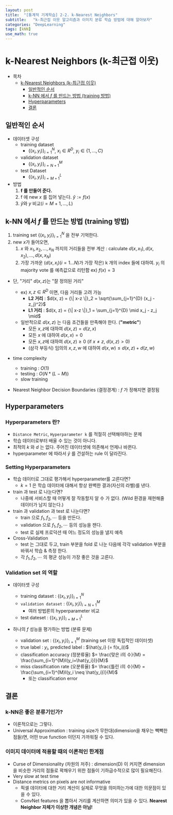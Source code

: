 ```yaml
---
layout: post
title:  "[통계적 기계학습] 2-2. k-Nearest Neighbors"
subtitle:   "k-최근접 이웃 알고리즘과 이미지 분류 학습 방법에 대해 알아보자"
categories: "DeepLearning"
tags: [kNN]
use_math: true
---
```


# k-Nearest Neighbors (k-최근접 이웃)

- 목차
  - [k-Nearest Neighbors (k-최근접 이웃)](#k-nearest-neighbors)
    - [일반적인 순서](#일반적인-순서)
    - [k-NN 에서 $f$ 를 만드는 방법 (training 방법)](#k-nn-에서-f-를-만드는-방법-training-방법)
    - [Hyperparameters](#hyperparameters)
    - [결론](#결론)

## 일반적인 순서
* 데이터셋 구성
  * training dataset
    * $\{(x_i,y_i)\}^{N}_{i=1}$, $x_i \in R^{D}$, $y_i \in \{1, \dotsc, C\}$
  * validation dataset
    * $\{(x_i,y_i)\}^{M}_{i=N+1}$
  * test Dataset
    * $\{(x_i,y_i)\}^{L}_{i=M+1}$
* 방법
  1. **f 를 만들어 준다.**
  2. f 에 new $x$ 를 집어 넣는다. $\hat{y} := f(x)$
  3. $\hat{y}$와 $y$ 비교($i=M+1, \dotsc, L$)

## k-NN 에서 $f$ 를 만드는 방법 (training 방법)
1. training set $\{(x_i,y_i)\}^{N}_{i=1}$ 을 전부 기억한다.
2. new $x$가 들어오면,
   1. $x$ 와 $x_1, x_2, \dotsc, x_N$ 까지의 거리들을 전부 계산 : calculate $d(x, x_1), d(x, x_2), \dotsc, d(x, x_N)$
   2. 가장 가까운 ($d(x,x_i) (i=1 \dotsc N)$가 가장 작은) k 개의 index 들에 대하여. $y_i$ 의 majority vote 를 예측값으로 리턴함 ex) $f(x) = 3$ 
* 단, "거리" $d(x, z)$는 "잘 정의된 거리"
  * ex) $x, z \in R^D$ 이면, 다음 거리들 고려 가능
    * **L2 거리** : $d(x, z) = {\| x-z \|}_2 = \sqrt{\sum_{j=1}^{D} (x_j - z_j)^2}$
    * **L1 거리** : $d(x, z) = {\| x-z \|}_1 = \sum_{j=1}^{D} \mid x_j - z_j \mid$
  * 일반적으로 $d(x, z)$ 는 다음 조건들을 만족해야 한다.  (**"metric"**)
    * 모든 $x, z$에 대하여 $d(x, z) = d(z, x)$
    * 모든 $x$ 에 대하여 $d(x, x) = 0$
    * 모든 $x, z$에 대하여 $d(x, z) \geq 0$ (if $x \neq z$, $d(x, z) > 0$)
    * (삼각 부등식) 임의의 $x, z, w$ 에 대하여 $d(x, w) \leq d(x, z) + d(z, w)$

* time complexity
  * training : $O(1)$
  * testing : $O(N*(L-M))$
  * slow training 

* Nearest Neighbor Decision Boundaries (결정경계) : $f$ 가 정해지면 결정됨

## Hyperparameters
### Hyperparameters 란?
* `Distance Metric`, `Hyperparameter k` 를 적절히 선택해야하는 문제
* 학습 데이터로부터 배울 수 있는 것이 아니다.
* 최적의 $k$ 와 $d$ 는 없다. 주어진 데이터셋에 의존해서 언제나 바뀐다.
* hyperparameter 에 따라서 $\hat{y}$ 를 건설하는 rule 이 달라진다.

### Setting Hyperparameters
* 학습 데이터로 그대로 평가해서 hyperparameter를 고른다면?
  * $k=1$ 은 학습 데이터에 대해서 항상 완벽한 결과(자신의 라벨)를 낸다.
* train 과 test 로 나눈다면?
  * 나중에 서비스할 때 어떻게 잘 작동할지 알 수 가 없다. (Wild 환경을 재현해줄 데이터가 남지 않는다.)
* train 과 validation 과 test 로 나눈다면?
  * train 으로 $f_1, f_2, \dotsb$ 등을 만든다.
  * validation 으로 $f_1, f_2, \dotsb$ 등의 성능을 잰다.
  * test 로 실제 프로덕션 때 어느 정도의 성능을 낼지 예측
* Cross-Validation
  * test 는 그대로 두고, train 부분을 fold 로 나눈 다음에 각각 validation 부분을 바꿔서 학습 & 측정 한다.
  * 각 $f_1, f_2, \dotsb$ 의 평균 성능이 가장 좋은 것을 고른다.

### Validation set 의 역할
* 데이터셋 구성
  * training dataset : $\{(x_i,y_i)\}^{N}_{i=1}$
  * `validation dataset` : $\{(x_i,y_i)\}^{M}_{i=N+1}$
    * 여러 방법론의 hyperparameter 비교
  * test dateset : $\{(x_i,y_i)\}^{L}_{i=M+1}$

* 하나의 $f$ 성능을 평가하는 방법 (분류 문제)
  * validation set : $\{(x_i,y_i)\}^{M}_{i=1}$ (training set 이랑 독립적인 데이터셋)
  * true label : $y_i$, predicted label : $\hat{y_i} (= f(x_i))$
  * classification accuracy (정분류율) $= \frac{맞은 i의 수}{M} = \frac{\sum_{i=1}^{M}I(y_i=\hat{y_i})}{M}$
  * miss classification rate (오분류율) $= \frac{틀린 i의 수}{M} = \frac{\sum_{i=1}^{M}I(y_i \neq \hat{y_i})}{M}$
    * 또는 classification error

## 결론
### k-NN은 좋은 분류기인가?
  * 이론적으로는 그렇다.
  * Universal Approximation : training size가 무한대(dimension을 채우는 빽빽한 점들)면, 어떤 true function 이던지 가까워질 수 있다.

### 이미지 데이터에 적용할 때의 이론적인 한계점
  * Curse of Dimensionality (차원의 저주) : dimension(D) 이 커지면 dimension을 비슷한 거리의 점들로 꽉채우기 위한 점들이 기하급수적으로 많이 필요해진다.
  * Very slow at test time
  * Distance metrics on pixels are not informative
    * 픽셀 데이터에 대한 거리 계산이 실제로 무엇을 의미하는가에 대한 의문점이 있을 수 있다.
    * ConvNet features 을 뽑아서 거리를 계산하면 의미가 있을 수 있다. **Nearest Neighbor 자체가 이상한 개념은 아님!**

